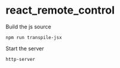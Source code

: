 # react_remote_control

Build the js source

```
npm run transpile-jsx
```

Start the server 

```
http-server
```
